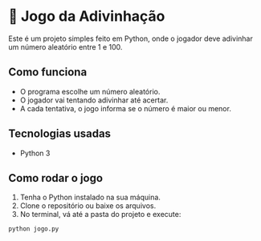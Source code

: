 # 🎯 Jogo da Adivinhação

Este é um projeto simples feito em Python, onde o jogador deve adivinhar um número aleatório entre 1 e 100.

## Como funciona

- O programa escolhe um número aleatório.
- O jogador vai tentando adivinhar até acertar.
- A cada tentativa, o jogo informa se o número é maior ou menor.

## Tecnologias usadas

- Python 3

## Como rodar o jogo

1. Tenha o Python instalado na sua máquina.
2. Clone o repositório ou baixe os arquivos.
3. No terminal, vá até a pasta do projeto e execute:

```bash
python jogo.py
